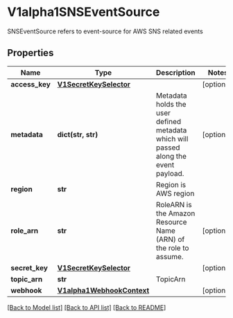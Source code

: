 # V1alpha1SNSEventSource

SNSEventSource refers to event-source for AWS SNS related events
## Properties
Name | Type | Description | Notes
------------ | ------------- | ------------- | -------------
**access_key** | [**V1SecretKeySelector**](V1SecretKeySelector.md) |  | [optional] 
**metadata** | **dict(str, str)** | Metadata holds the user defined metadata which will passed along the event payload. | [optional] 
**region** | **str** | Region is AWS region | 
**role_arn** | **str** | RoleARN is the Amazon Resource Name (ARN) of the role to assume. | [optional] 
**secret_key** | [**V1SecretKeySelector**](V1SecretKeySelector.md) |  | [optional] 
**topic_arn** | **str** | TopicArn | 
**webhook** | [**V1alpha1WebhookContext**](V1alpha1WebhookContext.md) |  | [optional] 

[[Back to Model list]](../README.md#documentation-for-models) [[Back to API list]](../README.md#documentation-for-api-endpoints) [[Back to README]](../README.md)


